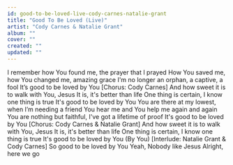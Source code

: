 ```yaml
---
id: good-to-be-loved-live-cody-carnes-natalie-grant
title: "Good To Be Loved (Live)"
artist: "Cody Carnes & Natalie Grant"
album: ""
cover: ""
created: ""
updated: ""
---
```


I remember how You found me, the prayer that I prayed
How You saved me, how You changed me, amazing grace
I'm no longer an orphan, a captive, a fool
It’s good to be loved by You
[Chorus: Cody Carnes]
And how sweet it is to walk with You, Jesus
It is, it's better than life
One thing is certain, I know one thing is true
It's good to be loved by You
You are there at my lowest, when I’m needing a friend
You hear me and You help me again and again
You are nothing but faithful, I've got a lifetime of proof
It's good to be loved by You
[Chorus: Cody Carnes & Natalie Grant]
And how sweet it is to walk with You, Jеsus
It is, it's better than life
Onе thing is certain, I know one thing is true
It's good to be loved by You (By You)
[Interlude: Natalie Grant & Cody Carnes]
So good to be loved by You
Yeah, Nobody like Jesus
Alright, here we go
